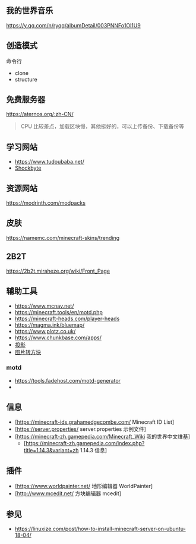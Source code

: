 ## 我的世界音乐

https://y.qq.com/n/ryqq/albumDetail/003PNNFo1Ol1U9

## 创造模式

命令行

- clone
- structure

## 免费服务器

https://aternos.org/:zh-CN/

> CPU 比较差点，加载区块慢，其他挺好的，可以上传备份、下载备份等

## 学习网站

- https://www.tudoubaba.net/
- [Shockbyte](https://shockbyte.com/billing/knowledgebase/135/How-to-Set-Up-a-World-Border.html)

## 资源网站

https://modrinth.com/modpacks

## 皮肤

https://namemc.com/minecraft-skins/trending

## 2B2T

https://2b2t.miraheze.org/wiki/Front_Page


## 辅助工具

- https://www.mcnav.net/
- https://minecraft.tools/en/motd.php
- https://minecraft-heads.com/player-heads
- https://magma.ink/bluemap/
- https://www.plotz.co.uk/
- https://www.chunkbase.com/apps/
- [投影](https://minecraftart.netlify.app/editor)
- [图片转方块](https://rebane2001.com/mapartcraft/zh-Hans)

### motd

- https://tools.fadehost.com/motd-generator
- 
## 信息

* [https://minecraft-ids.grahamedgecombe.com/ Minecraft ID List]
* [https://server.properties/ server.properties 示例文件]
* [https://minecraft-zh.gamepedia.com/Minecraft_Wiki 我的世界中文维基]
  * [https://minecraft-zh.gamepedia.com/index.php?title=1.14.3&variant=zh 1.14.3 信息]

## 插件

* [https://www.worldpainter.net/ 地形编辑器 WorldPainter]
* [http://www.mcedit.net/ 方块编辑器 mcedit]

## 参见

* https://linuxize.com/post/how-to-install-minecraft-server-on-ubuntu-18-04/
